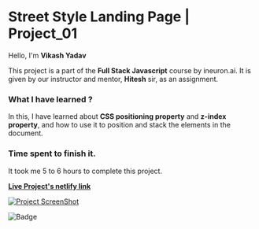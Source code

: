 # **Street Style Landing Page | Project_01**

Hello, I'm **Vikash Yadav** 

This project is a part of the **Full Stack Javascript** course by ineuron.ai. It is given by our instructor and mentor, **Hitesh** sir,  as an assignment.


### **What I have learned ?**

In this, I have learned about **CSS positioning property** and **z-index property**, and how to use it to position and stack the elements in the document.

### **Time spent to finish it.**

It took me 5 to 6 hours to complete this project.

**[Live Project's netlify link](https// "Project link")**

[![Project ScreenShot](./completed%20project_01%20.png)](https// "Project link")


![Badge](https://img.shields.io/badge/Project__01-Street__Style__Landing__Page-yellow)